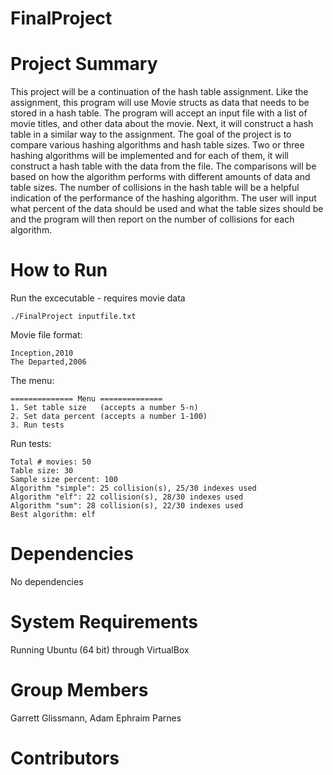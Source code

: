 # FinalProject

# Project Summary
This project will be a continuation of the hash table assignment. Like the assignment, this program will use Movie structs as data that needs to be stored in a hash table. The program will accept an input file with a list of movie titles, and other data about the movie. Next, it will construct a hash table in a similar way to the assignment. The goal of the project is to compare various hashing algorithms and hash table sizes. Two or three hashing algorithms will be implemented and for each of them, it will construct a hash table with the data from the file. The comparisons will be based on how the algorithm performs with different amounts of data and table sizes. The number of collisions in the hash table will be a helpful indication of the performance of the hashing algorithm. The user will input what percent of the data should be used and what the table sizes should be and the program will then report on the number of collisions for each algorithm.

# How to Run
Run the excecutable - requires movie data

    ./FinalProject inputfile.txt

Movie file format:

    Inception,2010
    The Departed,2006

The menu:

    ============== Menu ==============
    1. Set table size   (accepts a number 5-n)
    2. Set data percent (accepts a number 1-100)
    3. Run tests

Run tests:

    Total # movies: 50
    Table size: 30
    Sample size percent: 100
    Algorithm "simple": 25 collision(s), 25/30 indexes used
    Algorithm "elf": 22 collision(s), 28/30 indexes used
    Algorithm "sum": 28 collision(s), 22/30 indexes used
    Best algorithm: elf
    
# Dependencies
No dependencies

# System Requirements
Running Ubuntu (64 bit) through VirtualBox

# Group Members
Garrett Glissmann, Adam Ephraim Parnes
    
# Contributors
